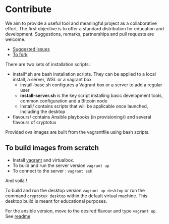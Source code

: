 # Contribute
We aim to provide a useful tool and meaningful project as a collaborative effort. The first objective is to offer a standard distribution for education and development. Suggestions, remarks, partnerships and pull requests are welcome. 

* [Suggested issues](https://github.com/cryptotuxorg/cryptotux/projects/1)
* [To fork](https://github.com/cryptotuxorg/cryptotux/fork)

There are two sets of installation scripts:

* install*.sh are bash installation scripts. They can be applied to a local install, a server, WSL or a vagrant box
   - install-base.sh configures a Vagrant box or a server to add a regular user
   - **install-server.sh** is the key script installing basic development tools, common configuration and a Bitcoin node
   - install/ contains scripts that will be applicable once launched, including the desktop
* flavours/ contains Ansible playbooks (in provisioning/) and several flavours of cryptotux

Provided ova images are built from the vagrantfile using bash scripts.

## To build images from scratch

* Install [vagrant](https://www.vagrantup.com/downloads.html) and virtualbox. 
* To build and run the server version `vagrant up`
* To connect to the server : `vagrant ssh`

And voilà !

To build and run the desktop version `vagrant up desktop` or run the command `cryptotux desktop` within the default virtual machine. This desktop build is meant for educational purposes.

For the ansible version, move to the desired flavour and type `vagrant up`. See [readme](flavours/README.md)